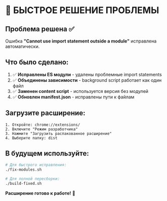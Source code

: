 # 🚀 БЫСТРОЕ РЕШЕНИЕ ПРОБЛЕМЫ

## Проблема решена ✅

Ошибка **"Cannot use import statement outside a module"** исправлена автоматически.

## Что было сделано:

1. ✅ **Исправлены ES модули** - удалены проблемные import statements
2. ✅ **Объединены зависимости** - background script работает как один файл  
3. ✅ **Заменен content script** - используется версия без модулей
4. ✅ **Обновлен manifest.json** - исправлены пути к файлам

## Загрузите расширение:

```
1. Откройте: chrome://extensions/
2. Включите "Режим разработчика" 
3. Нажмите "Загрузить распакованное расширение"
4. Выберите папку: dist
```

## В будущем используйте:

```bash
# Для быстрого исправления:
./fix-modules.sh

# Для полной пересборки:
./build-fixed.sh
```

**Расширение готово к работе!** 🎉
